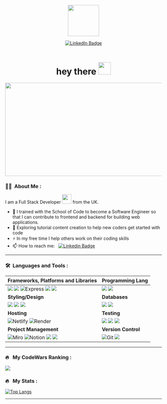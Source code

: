 
<p align="center"><img src="https://media.giphy.com/media/M9gbBd9nbDrOTu1Mqx/giphy.gif" width="100"/></p>
<p align="center">
<a href="https://www.linkedin.com/in/jason-chalangary"><img src="https://img.shields.io/badge/LinkedIn-blue?style=for-the-badge&logo=linkedin&logoColor=white" alt="LinkedIn Badge"></a>
</p>
<p align="center"><img src="https://komarev.com/ghpvc/?username=jasonjjjc&style=flat-square&color=blue" alt=""></p>

<h1 align="center">hey there <img src="https://media.giphy.com/media/hvRJCLFzcasrR4ia7z/giphy.gif" width="40"></h1>

<p align="center"><img src="https://media.giphy.com/media/dWesBcTLavkZuG35MI/giphy.gif" width="600" height="300"  /></p>

### :man_technologist: &nbsp;About Me :

I am a Full Stack Developer <img src="https://media.giphy.com/media/WUlplcMpOCEmTGBtBW/giphy.gif" width="30"> from the UK.

- 🔭 I trained with the School of Code to become a Software Engineer so that I can contribute to frontend and backend for building web applications.
- 🌱 Exploring tutorial content creation to help new coders get started with code
- ⚡ In my free time I help others work on their coding skills
- 📫 How to reach me: &nbsp; [![Linkedin Badge](https://img.shields.io/badge/-jasonjjjc-blue?style=flat&logo=Linkedin&logoColor=white)](https://www.linkedin.com/in/jason-chalangary)

---

### 🛠 &nbsp;Languages and Tools :

 **Frameworks, Platforms and Libraries**  | Programming Lang |
| :--- | :--- |
| <img src="https://img.shields.io/badge/react-%2320232a.svg?style=for-the-badge&logo=react&logoColor=%2361DAFB"> <img src="https://img.shields.io/badge/Next-black?style=for-the-badge&logo=next.js&logoColor=white" >   <img src="https://img.shields.io/badge/Express-000000.svg?style=for-the-badge&logo=Express&logoColor=white" alt="Express"> <img src="https://img.shields.io/badge/typescript-%23007ACC.svg?style=for-the-badge&logo=typescript&logoColor=white"> <img src="https://img.shields.io/badge/node.js-6DA55F?style=for-the-badge&logo=node.js&logoColor=white">|   <img src="https://img.shields.io/badge/javascript-%23323330.svg?style=for-the-badge&logo=javascript&logoColor=%23F7DF1E"> <img src="https://img.shields.io/badge/html5-%23E34F26.svg?style=for-the-badge&logo=html5&logoColor=white">
| **Styling/Design** | **Databases** |
| <img src="https://img.shields.io/badge/tailwindcss-%2338B2AC.svg?style=for-the-badge&logo=tailwind-css&logoColor=white"> <img src="https://img.shields.io/badge/css3-%231572B6.svg?style=for-the-badge&logo=css3&logoColor=white"> <img src="https://img.shields.io/badge/figma-%23F24E1E.svg?style=for-the-badge&logo=figma&logoColor=white">|   <img src="https://img.shields.io/badge/MongoDB-%234ea94b.svg?style=for-the-badge&logo=mongodb&logoColor=white">   <img src="https://img.shields.io/badge/postgres-%23316192.svg?style=for-the-badge&logo=postgresql&logoColor=white">|
| **Hosting** | **Testing**|
|   <img src="https://img.shields.io/badge/netlify-%23000000.svg?style=for-the-badge&logo=netlify&logoColor=#00C7B7" alt="Netlify"> <img src="https://img.shields.io/badge/Render-%46E3B7.svg?style=for-the-badge&logo=render&logoColor=white" alt="Render"> |  <img src="https://img.shields.io/badge/-jest-%23C21325?style=for-the-badge&logo=jest&logoColor=white"> <img src="https://img.shields.io/badge/-cypress-%23E5E5E5?style=for-the-badge&logo=cypress&logoColor=058a5e"> <img src="https://img.shields.io/badge/-TestingLibrary-%23E33332?style=for-the-badge&logo=testing-library&logoColor=white"> |
| **Project Management** | **Version Control**|
|  <img src="https://img.shields.io/badge/Miro-050038?style=for-the-badge&logo=Miro&logoColor=white" alt="Miro"> <img src="https://img.shields.io/badge/Notion-000000?style=for-the-badge&logo=notion&logoColor=white" alt="Notion"> <img src="https://img.shields.io/badge/Canva-%2300C4CC.svg?style=for-the-badge&logo=Canva&logoColor=white"> <img src="https://img.shields.io/badge/Trello-%23026AA7.svg?style=for-the-badge&logo=Trello&logoColor=white"> | <img src="https://img.shields.io/badge/Git-F05032.svg?style=for-the-badge&logo=Git&logoColor=white" alt="Git"> <img src="https://img.shields.io/badge/github-%23121011.svg?style=for-the-badge&logo=github&logoColor=white">|
     
</div>

---
<!-- My codewars ranking -->
### 🔥 &nbsp; My CodeWars Ranking :
<img src="https://www.codewars.com/users/jasonary156/badges/large"/></div>

### 🔥 &nbsp; My Stats :
<!-- [![GitHub Streak](http://github-readme-streak-stats.herokuapp.com?user=jasonjjjc&theme=dark&background=000000)](https://git.io/streak-stats) -->

[![Top Langs](https://github-readme-stats.vercel.app/api/top-langs/?username=jasonjjjc&layout=compact&theme=vision-friendly-dark)](https://github.com/jasonjjjc/github-readme-stats)

---

